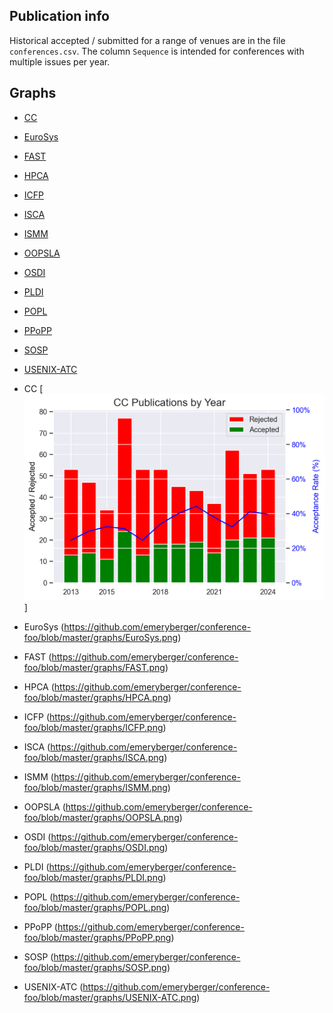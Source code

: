 ## Publication info

Historical accepted / submitted for a range of venues are in the file `conferences.csv`. The column `Sequence` is intended for conferences with
multiple issues per year.

## Graphs

* [CC](graphs/CC.pdf)
* [EuroSys](graphs/EuroSys.pdf)
* [FAST](graphs/FAST.pdf)
* [HPCA](graphs/HPCA.pdf)
* [ICFP](graphs/ICFP.pdf)
* [ISCA](graphs/ISCA.pdf)
* [ISMM](graphs/ISMM.pdf)
* [OOPSLA](graphs/OOPSLA.pdf)
* [OSDI](graphs/OSDI.pdf)
* [PLDI](graphs/PLDI.pdf)
* [POPL](graphs/POPL.pdf)
* [PPoPP](graphs/PPoPP.pdf)
* [SOSP](graphs/SOSP.pdf)
* [USENIX-ATC](graphs/USENIX-ATC.pdf)

* CC [![CC](https://github.com/emeryberger/conference-foo/blob/master/graphs/CC.png)]
* EuroSys (https://github.com/emeryberger/conference-foo/blob/master/graphs/EuroSys.png)
* FAST (https://github.com/emeryberger/conference-foo/blob/master/graphs/FAST.png)
* HPCA (https://github.com/emeryberger/conference-foo/blob/master/graphs/HPCA.png)
* ICFP (https://github.com/emeryberger/conference-foo/blob/master/graphs/ICFP.png)
* ISCA (https://github.com/emeryberger/conference-foo/blob/master/graphs/ISCA.png)
* ISMM (https://github.com/emeryberger/conference-foo/blob/master/graphs/ISMM.png)
* OOPSLA (https://github.com/emeryberger/conference-foo/blob/master/graphs/OOPSLA.png)
* OSDI (https://github.com/emeryberger/conference-foo/blob/master/graphs/OSDI.png)
* PLDI (https://github.com/emeryberger/conference-foo/blob/master/graphs/PLDI.png)
* POPL (https://github.com/emeryberger/conference-foo/blob/master/graphs/POPL.png)
* PPoPP (https://github.com/emeryberger/conference-foo/blob/master/graphs/PPoPP.png)
* SOSP (https://github.com/emeryberger/conference-foo/blob/master/graphs/SOSP.png)
* USENIX-ATC (https://github.com/emeryberger/conference-foo/blob/master/graphs/USENIX-ATC.png)
